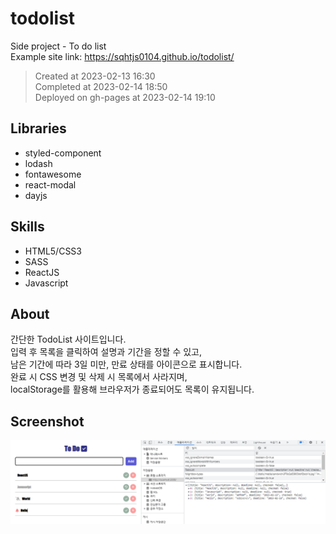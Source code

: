 # todolist
Side project - To do list<br/>
Example site link: https://sqhtjs0104.github.io/todolist/

> Created at 2023-02-13 16:30<br/>
> Completed at 2023-02-14 18:50<br/>
> Deployed on gh-pages at 2023-02-14 19:10

## Libraries
- styled-component
- lodash
- fontawesome
- react-modal
- dayjs
  
## Skills
- HTML5/CSS3
- SASS
- ReactJS
- Javascript

## About
간단한 TodoList 사이트입니다.<br/>
입력 후 목록을 클릭하여 설명과 기간을 정할 수 있고,<br/>
남은 기간에 따라 3일 미만, 만료 상태를 아이콘으로 표시합니다.<br/>
완료 시 CSS 변경 및 삭제 시 목록에서 사라지며,<br/>
localStorage를 활용해 브라우저가 종료되어도 목록이 유지됩니다.

## Screenshot
![IMG](./ss.PNG)